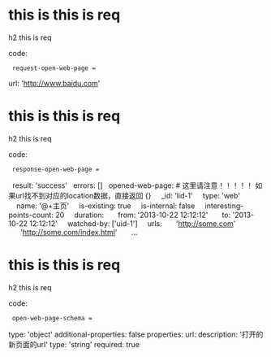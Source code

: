# this is this is req

h2 this is req

code:

     request-open-web-page =
  url: 'http://www.baidu.com'


# this is this is req

h2 this is req

code:

     response-open-web-page =
  result: 'success'
  errors: []
  opened-web-page: # 这里请注意！！！！！ 如果url找不到对应的location数据，直接返回 {}
    _id: 'lid-1'
    type: 'web'
    name: '@+主页'
    is-existing: true
    is-internal: false
    interesting-points-count: 20
    duration:
      from: '2013-10-22 12:12:12'
      to: '2013-10-22 12:12:12'
    watched-by: ['uid-1']
    urls:
      'http://some.com'
      'http://some.com/index.html'
      ...


# this is this is req

h2 this is req

code:

     open-web-page-schema =
  type: 'object'
  additional-properties: false
  properties:
    url:
      description: '打开的新页面的url'
      type: 'string'
      required: true
  


